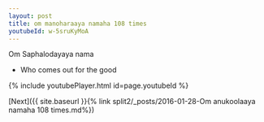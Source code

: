 ```yaml
---
layout: post
title: om manoharaaya namaha 108 times
youtubeId: w-5sruKyMoA
---
```

 
 
Om Saphalodayaya nama 
 
 -  Who comes out for the good 
 
  
 
  
 
 
 
 
 
 


{% include youtubePlayer.html id=page.youtubeId %}
 
[Next]({{ site.baseurl }}{% link  split2/_posts/2016-01-28-Om anukoolaaya namaha 108 times.md%})
 
